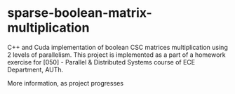 # sparse-boolean-matrix-multiplication
C++ and Cuda implementation of boolean CSC matrices multiplication using 2 levels of parallelism. 
This project is implemented as a part of a homework exercise for [050] - Parallel & Distributed Systems
course of ECE Department, AUTh.

More information, as project progresses

